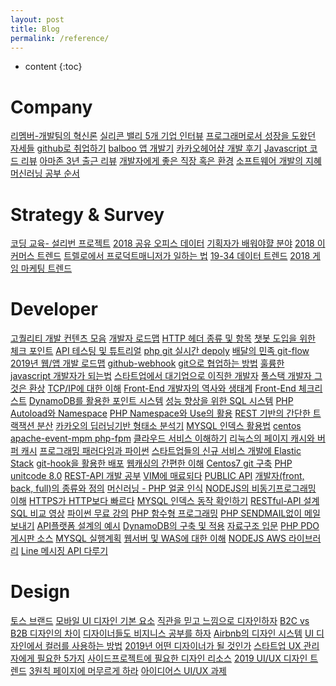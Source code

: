 ```yaml
---
layout: post
title: Blog
permalink: /reference/
---
```


* content
{:toc}


Company
=====================
[리멤버-개발팀의 혁신론](https://m.post.naver.com/viewer/postView.nhn?volumeNo=17322226&memberNo=39874958)
[실리콘 밸리 5개 기업 인터뷰](http://www.looah.com/article/view/2070)
[프로그래머로서 성장을 도왔던 자세들](https://ahnheejong.name/articles/becoming-better-programmer/?fbclid=IwAR0rrKsIl5jY_h-40Z5OiQBCW7CecSqqp0XL0cSBDYNFcu8N9nMNUGP6w9w)
[github로 취업하기](https://sujinlee.me/professional-github/)
[balboo 앱 개발기](https://dev-yakuza.github.io/ko/blaboo/development-journal/)
[카카오헤어샵 개발 후기](https://brunch.co.kr/@cg4jins/1?fbclid=IwAR0EIC59PnCSZg5Y9FjSEFlnmB58ISifm9xqysUlqK5Axn486bNlx-yC7z8)
[Javascript 코드 리뷰](https://cimfalab.github.io/deepscan/2016/08/code-review-1)
[아마존 3년 출근 리뷰](https://zaverome.wordpress.com/2019/01/09/%EC%95%84%EB%A7%88%EC%A1%B4-3%EB%85%84-%EC%B6%9C%EA%B7%BC%EA%B8%B0-1-%ED%95%98%EB%A3%A8-%EC%9D%BC%EA%B3%BC-%EB%B0%8F-%EC%9A%94%EC%95%BD/)
[개발자에게 좋은 직장 혹은 환경](http://www.chidoo.me/index.php/2018/12/31/good-company-or-good-environment-for-a-developer/)
[소프트웨어 개발의 지혜](https://brunch.co.kr/@springboot/35)
[머신러닝 공부 순서](https://gomcine.tistory.com/entry/%EB%A8%B8%EC%8B%A0%EB%9F%AC%EB%8B%9D-%EA%B3%B5%EB%B6%80-%EC%88%9C%EC%84%9C-%EB%B0%8F-%EB%B0%A9%EB%B2%95-%EA%B0%95%EC%9D%98-%EC%A0%95%EB%A6%AC)

Strategy & Survey
=====================
[코딩 교육- 설리번 프로젝트](https://sullivanproject.io/)
[2018 공유 오피스 데이터](https://platum.kr/archives/114248)
[기획자가 배워야햘 분야](http://icunow.co.kr/project-manager2-2/)
[2018 이커머스 트렌드](https://byline.network/2018/12/24-27/)
[트렐로에서 프로덕트매니저가 일하는 법](http://bridge.500startups.co.kr/%ED%8A%B8%EB%A0%90%EB%A1%9C%EC%97%90%EC%84%9C-%ED%94%84%EB%A1%9C%EB%8D%95%ED%8A%B8-%EB%A7%A4%EB%8B%88%EC%A0%80%EA%B0%80-%EC%9D%BC%ED%95%98%EB%8A%94-%EB%B0%A9%EB%B2%95/?utm_source=ppc-facebook&utm_medium=ad-link&utm_campaign=id-s1awa-ppc-fbn-trf-avatars&utm_content=avatar4-intproductdevelopment-dmg2535u-kr&utm_term=casestudy-v15-lnk-img-20181114)
[19-34 데이터 트렌드](http://www.openads.co.kr/nTrend/article/4439)
[2018 게임 마케팅 트렌드](https://m.blog.naver.com/PostView.nhn?blogId=appsflyer_kr&logNo=221419257623&proxyReferer=http%3A%2F%2Fm.facebook.com%2F)

Developer
=====================
[고퀄리티 개발 컨텐츠 모음](https://github.com/Integerous/goQuality-dev-contents/blob/master/README.md)
[개발자 로드맵](https://github.com/kamranahmedse/developer-roadmap/blob/master/readme.md)
[HTTP 헤더 종류 및 항목](https://gmlwjd9405.github.io/2019/01/28/http-header-types.html)
[챗봇 도입을 위한 체크 포인트](https://blog.lgcns.com/1886)
[API 테스팅 및 튜트리얼](https://imqa.tech/2018/12/11/api-testing-tutorial/)
[php git 실시간 depoly](https://b.fantazm.net/entry/Delpoy-PHP-project-WindowsLocal-LinuxServer-using-github)
[배달의 민족 git-flow](http://woowabros.github.io/experience/2017/10/30/baemin-mobile-git-branch-strategy.html)
[2019년 웹/앱 개발 로드맵](https://zaverome.wordpress.com/2019/01/09/%EC%95%84%EB%A7%88%EC%A1%B4-3%EB%85%84-%EC%B6%9C%EA%B7%BC%EA%B8%B0-1-%ED%95%98%EB%A3%A8-%EC%9D%BC%EA%B3%BC-%EB%B0%8F-%EC%9A%94%EC%95%BD/)
[github-webhook](https://ncube.net/13442)
[git으로 협업하는 방법](https://ryan-han.com/post/2018/etc/gitflow/)
[훌륭한 javascript 개발자가 되는법](https://brunch.co.kr/@chiyodad/9)
[스타트업에서 대기업으로 이직한 개발자](https://jhleed.tistory.com/m/123)
[풀스택 개발자 그것은 환상](https://brunch.co.kr/@supims/17)
[TCP/IP에 대한 이해](https://d2.naver.com/helloworld/47667)
[Front-End 개발자의 역사와 생태계](https://moon9342.github.io/front-end-ecosystem)
[Front-End 체크리스트](https://github.com/kesuskim/Front-End-Checklist/blob/master/README.md)
[DynamoDB를 활용한 포인트 시스템](https://brunch.co.kr/@mobiinside/957)
[성능 향상을 위한 SQL 시스템](https://d2.naver.com/helloworld/1155)
[PHP Autoload와 Namespace](https://freehoon.tistory.com/m/76)
[PHP Namespace와 Use의 활용](https://m.blog.naver.com/PostView.nhn?blogId=coding-&logNo=221425166528&isFromSearchAddView=true)
[REST 기반의 간단한 트랙잭션 분산](https://www.popit.kr/rest-%EA%B8%B0%EB%B0%98%EC%9D%98-%EA%B0%84%EB%8B%A8%ED%95%9C-%EB%B6%84%EC%82%B0-%ED%8A%B8%EB%9E%9C%EC%9E%AD%EC%85%98-%EA%B5%AC%ED%98%84-1%ED%8E%B8/)
[카카오의 딥러닝기반 형태소 분석기](http://tech.kakao.com/2018/12/13/khaiii/)
[MYSQL 인덱스 활용법](https://jojoldu.tistory.com/243)
[centos apache-event-mpm php-fpm](https://www.kutukupret.com/2016/06/04/centos-7-apache-event-mpm-with-php-fpm/)
[클라우드 서비스 이해하기](https://brunch.co.kr/@leedongins/60)
[리눅스의 페이지 캐시와 버퍼 캐시](https://brunch.co.kr/@alden/25)
[프로그래밍 패러다임과 파이썬](https://tech.peoplefund.co.kr/2018/11/28/programming-paradigm-and-python-kor.html)
[스타트업들의 신규 서비스 개발에 Elastic Stack](https://www.elastic.co/kr/videos/elasticon-seminar-seoul-2016-gs-shop?blade=facebook&hulk=cpc)
[git-hook을 활용한 배포](https://sjh1253.tistory.com/m/entry/git-git-hook%EC%9D%84-%EC%9D%B4%EC%9A%A9%ED%95%9C-%EC%9B%B9%EC%84%9C%EB%B2%84-%EC%9E%90%EB%8F%99-%EB%B0%B0%ED%8F%AC)
[웹캐싱의 간편한 이해](https://adhrinae.github.io/posts/web-caching-explained-by-buying-milk-kr)
[Centos7 git 구축](https://lhb0517.tistory.com/m/entry/CentOS-7-Git-%EC%84%9C%EB%B2%84-%EA%B5%AC%EC%B6%95)
[PHP unitcode 8.0](https://github.com/sebastianbergmann/phpunit/releases/tag/8.0.0)
[REST-API 개발 공부](https://medium.com/@final.lee)
[VIM에 매료되다](https://blog.hax0r.info/2018-06-27/be-fascinated-by-vim/?utm_source=weirdmeetup&utm_medium=original_link_on_post&utm_campaign=Vim%EC%97%90+%EB%A7%A4%EB%A3%8C%EB%90%98%EB%8B%A4.+%28Feat.Happy+Hacking%29)
[PUBLIC API](http://icunow.co.kr/public-apis/)
[개발자(front, back, full)의 종류와 정의](https://medium.com/code-states/%EA%B0%9C%EB%B0%9C%EC%9E%90-%EC%A7%81%EA%B5%B0-%ED%8C%8C%ED%97%A4%EC%B9%98%EA%B8%B0-1-%ED%94%84%EB%A1%A0%ED%8A%B8-front-%EB%B0%B1-back-%ED%92%80%EC%8A%A4%ED%83%9D-full-stack-%EA%B0%9C%EB%B0%9C%EC%9E%90-f6c2f53e5b3b)
[머신러닝 - PHP 얼굴 인식](https://www.backendguy.com/face-detection-in-php/)
[NODEJS의 비동기프로그래밍 이해](http://www.nextree.co.kr/p7292/)
[HTTPS가 HTTP보다 빠르다](https://tech.ssut.me/https-is-faster-than-http/)
[MYSQL 인덱스 동작 확인하기](https://engineering.linecorp.com/ko/blog/mysql-workbench-visual-explain-index/)
[RESTful-API 설계](https://brunch.co.kr/@springboot/59)
[SQL 비교 영상](https://www.youtube.com/watch?v=ZS_kXvOeQ5Y&app=desktop)
[파이썬 무료 강의](https://www.seoulworkshop.org/tag/python2019)
[PHP 함수형 프로그래밍](http://www.shortlearner.com/print-numbers-from-1-to-n-without-using-loop-in-php/)
[PHP SENDMAIL없이 메일 보내기](http://www.shortlearner.com/send-mail-without-smtp-authentication-in-php/)
[API플랫폼 설계의 예시](https://dunglas.fr/2019/01/api-platform-2-4/)
[DynamoDB의 구축 및 적용](https://m.blog.naver.com/scw0531/221446253189)
[자료구조 입문](https://lypicfa.tistory.com/m/280)
[PHP PDO 게시판 소스](https://github.com/HendrikEduard/-PDQ-Pretty-n-Damn-Quick-PHP-Toolkit)
[MYSQL 실행계획](https://12bme.tistory.com/160)
[웹서버 및 WAS에 대한 이해](https://brunch.co.kr/@springboot/21)
[NODEJS AWS 라이브러리](https://github.com/cheese10yun/node-yun)
[Line 메시징 API 다루기](https://engineering.linecorp.com/ko/blog/line-messaging-api-samplebot/)


Design
=====================
[토스 브랜드](https://toss.im/brand)
[모바일 UI 디자인 기본 요소](https://brunch.co.kr/@chulhochoiucj0/23)
[직관을 믿고 느낌으로 디자인하자](https://brunch.co.kr/@jinbread/88)
[B2C vs B2B 디자인의 차이](https://ppss.kr/archives/144255)
[디자이너들도 비지니스 공부를 하자](https://brunch.co.kr/@grinbee/3?fbclid=IwAR2DSje8I0u3uxAbCpb8tMDZ1Swh5k5BN6JWKqbfRgqdIhAM8FvcqOCjuao)
[Airbnb의 디자인 시스템](https://brunch.co.kr/@eunlune/15?fbclid=IwAR0ORa2zIqCX_UXWrh1TduYIPdVQU_FoZI-1LFsPxItCCALzpbRymzax8Ws)
[UI 디자인에서 컬러를 사용하는 방법](https://brunch.co.kr/@hyeminimi/23)
[2019년 어떤 디자이너가 될 것인가](https://brunch.co.kr/@designforhuman/32)
[스타트업 UX 관리자에게 필요한 5가지](https://brunch.co.kr/@jungkloo/18)
[사이드프로젝트에 필요한 디자인 리소스](https://brunch.co.kr/@mobiinside/1423)
[2019 UI/UX 디자인 트렌드](https://brunch.co.kr/@usdlab/38?utm_medium=gaerae.com)
[3원칙 페이지에 머무르게 하라](https://brunch.co.kr/@plusx/23?fbclid=IwAR0TZCCr4jPuwGd15hKgtHWYwxITZlYu3qrnSiRA3TcPYrXzen5bSq8-N4Q)
[아이디어스 UI/UX 과제](https://www.notion.so/UX-UI-f1c5c7603817454ca3c3cda41c7e5cbb)